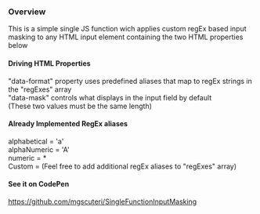 ### Overview
<p>
This is a simple single JS function wich applies custom regEx based input masking to any HTML input element containing the two HTML properties below
</p>

#### Driving HTML Properties
<p>
"data-format" property uses predefined aliases that map to regEx strings in the "regExes" array <br>
"data-mask" controls what displays in the input field by default <br>
(These two values must be the same length) <br>
</p>

#### Already Implemented RegEx aliases
<p>
alphabetical = 'a' <br>
alphaNumeric = 'A' <br>
numeric = * <br>
Custom = (Feel free to add additional regEx aliases to "regExes" array) <br>
</p>
 
#### See it on CodePen
https://github.com/mgscuteri/SingleFunctionInputMasking
